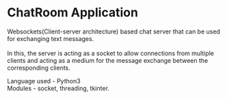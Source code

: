 # ChatRoom Application
Websockets(Client-server architecture) based chat server that can be used for exchanging text messages.<br/><br/>
In this, the server is acting as a socket to allow connections from multiple clients and acting as a medium for the message exchange between the corresponding clients.

Language used - Python3<br/>
Modules - socket, threading, tkinter.

